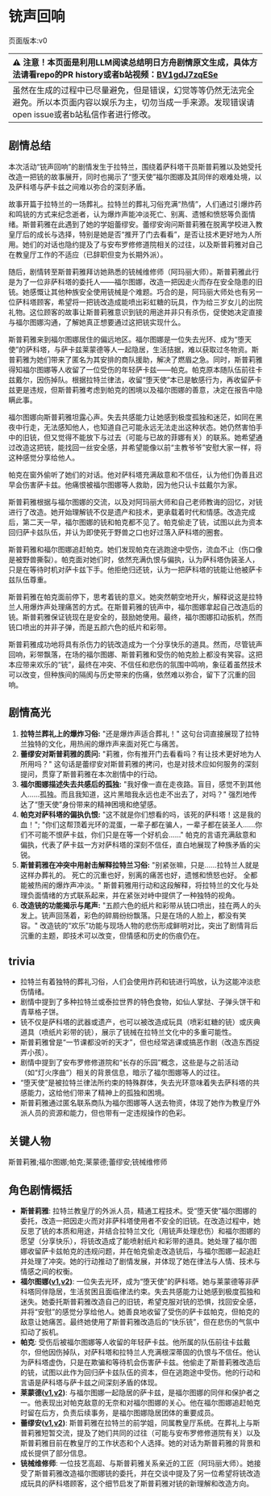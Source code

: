 # 铳声回响
页面版本:v0
 

| :warning: 注意！本页面是利用LLM阅读总结明日方舟剧情原文生成，具体方法请看repo的PR history或者b站视频：[BV1gdJ7zqESe](https://www.bilibili.com/video/BV1gdJ7zqESe/)         |
|:----------------------------|
| 虽然在生成的过程中已尽量避免，但是错误，幻觉等等仍然无法完全避免。所以本页面内容以娱乐为主，切勿当成一手来源。发现错误请open issue或者b站私信作者进行修改。|



## 剧情总结
本次活动“铳声回响”的剧情发生于拉特兰，围绕着萨科塔干员斯普莉雅以及她受托改造一把铳的故事展开，同时也揭示了“堕天使”福尔图娜及其同伴的艰难处境，以及萨科塔与萨卡兹之间难以弥合的深刻矛盾。

故事开篇于拉特兰的一场葬礼。拉特兰的葬礼习俗充满“热情”，人们通过引爆炸药和鸣铳的方式来纪念逝者，认为爆炸声能冲淡死亡、别离、遗憾和愤怒等负面情绪。斯普莉雅在此遇到了她的学姐蕾缪安。蕾缪安询问斯普莉雅在脱离学校进入教皇厅后的成长与选择，特别是她是否“推开了门去看看”，是否让技术更好地为人所用。她们的对话也隐约提及了与安布罗修修道院相关的过往，以及斯普莉雅对自己在教皇厅工作的不适应（已辞职但变为长期外派）。

随后，剧情转至斯普莉雅拜访她熟悉的铳械维修师（阿玛丽大师）。斯普莉雅此行是为了一位非萨科塔的委托人——福尔图娜，改造一把因走火而存在安全隐患的旧铳。她感慨让其他种族安全使用铳械是个难题。巧合的是，阿玛丽大师处也有另一位萨科塔顾客，希望将一把铳改造成能喷出彩虹糖的玩具，作为给三岁女儿的出院礼物。这位顾客的故事让斯普莉雅意识到铳的用途并非只有杀伤，促使她决定直接与福尔图娜沟通，了解她真正想要通过这把铳实现什么。

斯普莉雅来到福尔图娜居住的偏远地区。福尔图娜是一位失去光环、成为“堕天使”的萨科塔，与萨卡兹莱蒙德等人一起隐居，生活拮据，难以获取过冬物资。斯普莉雅为她们带来了匿名为其安排的商队援助，解决了燃眉之急。同时，斯普莉雅得知福尔图娜等人收留了一位受伤的年轻萨卡兹——帕克。帕克原本随队伍前往卡兹戴尔，因伤掉队。根据拉特兰律法，收留“堕天使”本已是敏感行为，再收留萨卡兹更是违规，但斯普莉雅考虑到帕克的困境以及福尔图娜的善意，决定在报告中隐瞒此事。

福尔图娜向斯普莉雅坦露心声。失去共感能力让她感到极度孤独和迷茫，如同在黑夜中行走，无法感知他人，也知道自己可能永远无法走出这种状态。她仍然害怕手中的旧铳，但又觉得不能放下与过去（可能与已故的菲娜有关）的联系。她希望通过改造这把铳，能找回一丝安全感，并希望能像以前“主教爷爷”安慰大家一样，将这种感觉分享给他人。

帕克在窗外偷听了她们的对话。他对萨科塔充满敌意和不信任，认为他们伪善且迟早会伤害萨卡兹。他痛恨被福尔图娜等人救助，因为他只认卡兹戴尔为家。

斯普莉雅根据与福尔图娜的交流，以及对阿玛丽大师和自己老师教诲的回忆，对铳进行了改造。她开始理解铳不仅是遗产和技术，更承载着时代和情感。改造完成后，第二天一早，福尔图娜的铳和帕克都不见了。帕克偷走了铳，试图以此为资本回归萨卡兹队伍，并认为即使死于野兽之口也好过落入萨科塔的圈套。

斯普莉雅和福尔图娜追赶帕克。她们发现帕克在逃跑途中受伤，流血不止（伤口像是被野兽撕裂）。帕克面对她们时，依然充满仇恨与偏执，认为萨科塔伪装圣人，只是在等待时机对萨卡兹下手。他拒绝归还铳，认为一把萨科塔的铳能让他被萨卡兹队伍尊重。

斯普莉雅在帕克面前停下，思考着铳的意义。她突然朝空地开火，解释说这是拉特兰人用爆炸声处理痛苦的方式。在斯普莉雅的铳声中，福尔图娜拿起自己改造后的铳。斯普莉雅保证铳现在是安全的，鼓励她使用。最终，福尔图娜扣动扳机，然而铳口喷出的并非子弹，而是五颜六色的纸片和彩带。

斯普莉雅成功地将具有杀伤力的铳改造成为一个分享快乐的道具。然而，尽管铳声回响，彩带飘落，在场的福尔图娜、斯普莉雅和受伤的帕克脸上都没有笑容。这把本应带来欢乐的“铳”，最终在冲突、不信任和悲伤的氛围中鸣响，象征着虽然技术可以改变，但种族间的隔阂与历史带来的伤痛，依然难以弥合，留下了沉重的回响。
## 剧情高光
1.  **拉特兰葬礼上的爆炸习俗:** "还是爆炸声适合葬礼！" 这句台词直接展现了拉特兰独特的文化，用热闹的爆炸声来面对死亡与痛苦。
2.  **蕾缪安对斯普莉雅的质问:** "莉雅，你有推开门去看看吗？有让技术更好地为人所用吗？" 这句话是蕾缪安对斯普莉雅的拷问，也是对技术应如何服务的深刻提问，贯穿了斯普莉雅在本次剧情中的行动。
3.  **福尔图娜描述失去共感后的孤独:** "我好像一直在走夜路。盲目，感觉不到其他人......孤独。而且我知道，这片黑暗我永远也走不出去了，对吗？" 强烈地传达了“堕天使”身份带来的精神困境和绝望感。
4.  **帕克对萨科塔的偏执仇恨:** "这不就是你们想看的吗，该死的萨科塔！这是我的血！"; "你们这帮顶着光环的混蛋，一辈子都在骗人，一辈子都在装圣人......你们不可能不恨萨卡兹，你们只是在等一个好机会......" 帕克的言语充满敌意和偏执，代表了萨卡兹一方对萨科塔的深刻不信任，直白地展现了种族矛盾的尖锐。
5.  **斯普莉雅在冲突中用射击解释拉特兰习俗:** "别紧张嘛，只是......拉特兰人就是这样办葬礼的。 死亡的沉重也好，别离的痛苦也好，遗憾和愤怒也好。 全都能被热闹的爆炸声冲淡。" 斯普莉雅用行动和这段解释，将拉特兰的文化与处理负面情绪的方式联系起来，并在紧张对峙中提供了一种独特的视角。
6.  **改造铳的功能揭示与尾声:** "五颜六色的纸片和彩带从铳口喷出，挂在两人的头发上。铳声回荡着，彩色的碎屑纷纷飘落。只是在场的人脸上，都没有笑容。" 改造铳的“欢乐”功能与现场人物的悲伤形成鲜明对比，突出了剧情背后沉重的主题，即技术可以改变，但情感和历史的伤痕仍在。
## trivia
*   拉特兰有着独特的葬礼习俗，人们会使用炸药和铳进行鸣放，认为这能冲淡悲伤情绪。
*   剧情中提到了多种拉特兰或泰拉世界的特色食物，如仙人掌挞、子弹头饼干和青草格子饼。
*   铳不仅是萨科塔的武器或遗产，也可以被改造成玩具（喷彩虹糖的铳）或庆典道具（喷纸片彩带的铳），展示了铳械在拉特兰文化中的多重可能性。
*   斯普莉雅曾是“一节课都没听的天才”，但也经常逃课或搞恶作剧（改造东西捉弄小孩）。
*   剧情中提到了安布罗修修道院和“长存的乐园”概念，这些是与之前活动（如“灯火序曲”）相关的背景信息，暗示了福尔图娜等人的过往。
*   “堕天使”是被拉特兰律法所约束的特殊群体，失去光环意味着失去萨科塔的共感能力，这给他们带来了精神上的孤独和困境。
*   斯普莉雅通过匿名联系商队为福尔图娜等人送去物资，体现了她作为教皇厅外派人员的资源和能力，但也带有一定违规操作的色彩。
## 关键人物
斯普莉雅;福尔图娜;帕克;莱蒙德;蕾缪安;铳械维修师
## 角色剧情概括
-   **斯普莉雅**: 拉特兰教皇厅的外派人员，精通工程技术。受“堕天使”福尔图娜的委托，改造一把因走火而对非萨科塔使用者不安全的旧铳。在改造过程中，她反思了铳的本质和用途，并结合拉特兰文化（用铳声处理悲伤）和福尔图娜的愿望（分享快乐），将铳改造成了能喷射纸片和彩带的道具。她处理了福尔图娜收留萨卡兹帕克的违规问题，并在帕克偷走改造铳后，与福尔图娜一起追赶并处理了冲突。她的行动推动了剧情发展，并体现了她在律法与人情、技术与情感之间的权衡。
-   **福尔图娜([v1](../chars/extended_char_fu_er_tu_na.md),[v2](../char_v3/extended_char_fu_er_tu_na.md))**: 一位失去光环，成为“堕天使”的萨科塔。她与莱蒙德等非萨科塔同伴隐居，生活贫困且面临律法约束。失去共感能力让她感到极度孤独和迷失。她委托斯普莉雅改造自己的旧铳，希望克服对铳的恐惧，找回安全感，并将“安慰”的感觉分享给他人。她善良地收留了受伤的萨卡兹帕克，但帕克的敌意让她痛苦。最终她使用了斯普莉雅改造后的“快乐铳”，但在悲伤的气氛中扣动了扳机。
-   **帕克**: 受伤后被福尔图娜等人收留的年轻萨卡兹。他所属的队伍前往卡兹戴尔，但他因伤掉队，对萨科塔和拉特兰人充满根深蒂固的仇恨与不信任。他认为萨科塔虚伪，只是在欺骗和等待机会伤害萨卡兹。他偷走了斯普莉雅改造后的铳，试图以此作为回归萨卡兹队伍的资本，但在逃跑途中受伤。他的行动和言语是萨科塔与萨卡兹之间深刻矛盾的体现。
-   **莱蒙德([v1](../chars/extended_char_lai_meng_de.md),[v2](../char_v3/extended_char_lai_meng_de.md))**: 与福尔图娜一起隐居的萨卡兹，是福尔图娜的同伴和保护者之一。他表现出对帕克敌意的无奈和对福尔图娜的关心。他在福尔图娜追赶帕克时留在后方，负责后续事务，是福尔图娜隐居团体的重要成员。
-   **蕾缪安([v1](../chars/char_4193_lemuen.md),[v2](../char_v3/char_4193_lemuen.md))**: 斯普莉雅在拉特兰的前学姐，同属教皇厅系统。在葬礼上与斯普莉雅短暂交流，提及了她们共同的过往（可能与安布罗修修道院有关）以及斯普莉雅目前在教皇厅的工作状态和个人选择。她的对话为斯普莉雅的背景和成长提供了部分信息。
-   **铳械维修师**: 一位技艺高超、与斯普莉雅关系亲近的工匠（阿玛丽大师）。她接受了斯普莉雅改造福尔图娜铳的委托，并在交谈中提及了另一位希望将铳改造成玩具的萨科塔顾客，这个细节启发了斯普莉雅对铳的新理解和改造方向。